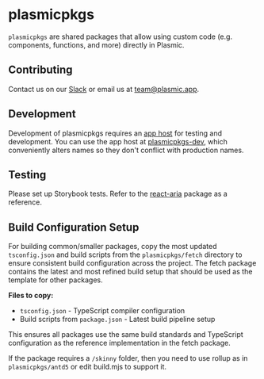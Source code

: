 # plasmicpkgs

`plasmicpkgs` are shared packages that allow using custom code (e.g. components, functions, and more) directly in Plasmic.

## Contributing

Contact us on our [Slack](https://www.plasmic.app/slack) or email us at [team@plasmic.app](mailto:team@plasmic.app).

## Development

Development of plasmicpkgs requires an [app host](https://docs.plasmic.app/learn/app-hosting/) for testing and development. You can use the app host at [plasmicpkgs-dev](../plasmicpkgs-dev), which conveniently alters names so they don't conflict with production names.

## Testing

Please set up Storybook tests. Refer to the [react-aria](./react-aria) package as a reference.

## Build Configuration Setup

For building common/smaller packages, copy the most updated `tsconfig.json` and build scripts from the `plasmicpkgs/fetch` directory to ensure consistent build configuration across the project. The fetch package contains the latest and most refined build setup that should be used as the template for other packages.

**Files to copy:**

- `tsconfig.json` - TypeScript compiler configuration
- Build scripts from `package.json` - Latest build pipeline setup

This ensures all packages use the same build standards and TypeScript configuration as the reference implementation in the fetch package.

If the package requires a `/skinny` folder, then you need to use rollup as in `plasmicpkgs/antd5` or edit build.mjs to support it.

